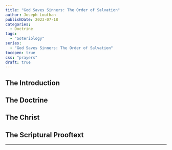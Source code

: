 ```yaml
---
title: "God Saves Sinners: The Order of Salvation"
author: Joseph Louthan
publishDate: 2023-07-18
categories:
  - Doctrine
tags:
  - "Soteriology"
series:
  - "God Saves Sinners: The Order of Salvation"
tocopen: true
css: "prayers"
draft: true
---
```

## The Introduction

## The Doctrine

## The Christ

## The Scriptural Prooftext

---
